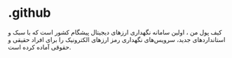 # .github
کیف پول من ، اولین سامانه نگهداری ارزهای دیجیتال پیشگام کشور است که با سبک و استانداردهای جدید، سرویس‌های نگهداری رمز ارزهای الکترونیک را برای افراد حقیقی و حقوقی آماده کرده است.
